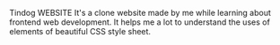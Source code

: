 Tindog WEBSITE 
It's a clone website made by me while learning about frontend web development.
It helps me a lot to understand the uses of elements of beautiful CSS style sheet.
